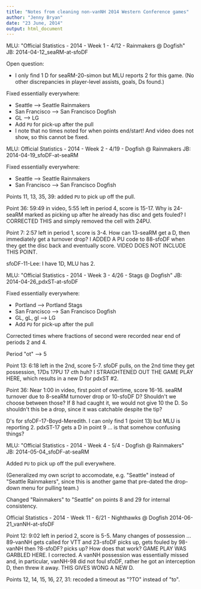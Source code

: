 ```yaml
---
title: "Notes from cleaning non-vanNH 2014 Western Conference games"
author: "Jenny Bryan"
date: "23 June, 2014"
output: html_document
---
```


MLU: "Official Statistics - 2014 - Week 1 - 4/12 - Rainmakers @ Dogfish"  
JB: 2014-04-12_seaRM-at-sfoDF  

Open question:

  * I only find 1 D for seaRM-20-simon but MLU reports 2 for this game. (No other discrepancies in player-level assists, goals, Ds found.)

Fixed essentially everywhere:

  * Seattle --> Seattle Rainmakers  
  * San Francisco --> San Francisco Dogfish  
  * GL --> LG  
  * Add `PU` for pick-up after the pull 
  * I note that no times noted for when points end/start! And video does not show, so this cannot be fixed.

MLU: Official Statistics - 2014 - Week 2 - 4/19 - Dogfish @ Rainmakers
JB: 2014-04-19_sfoDF-at-seaRM

Fixed essentially everywhere:

  * Seattle --> Seattle Rainmakers  
  * San Francisco --> San Francisco Dogfish  
 
Points 11, 13, 35, 39: added `PU` to pick up off the pull.

Point 36: 59:49 in video, 5:55 left in period 4, score is 15-17. Why is 24-seaRM marked as picking up after he already has disc and gets fouled? I CORRECTED THIS and simply removed the cell with 24PU.

Point 7: 2:57 left in period 1, score is 3-4. How can 13-seaRM get a D, then immediately get a turnover drop? I ADDED A PU code to 88-sfoDF when they get the disc back and eventually score. VIDEO DOES NOT INCLUDE THIS POINT.

sfoDF-11-Lee: I have 1D, MLU has 2.
  
MLU: "Official Statistics - 2014 - Week 3 - 4/26 - Stags @ Dogfish"
JB: 2014-04-26_pdxST-at-sfoDF

Fixed essentially everywhere:

  * Portland --> Portland Stags  
  * San Francisco --> San Francisco Dogfish  
  * GL, gL, gl --> LG  
  * Add `PU` for pick-up after the pull 

Corrected times where fractions of second were recorded near end of periods 2 and 4.

Period "ot" --> 5

Point 13: 6:18 left in the 2nd, score 5-7. sfoDF pulls, on the 2nd time they get possession, 17Ds 17PU 17 cth huh? I STRAIGHTENED OUT THE GAME PLAY HERE, which results in a new D for pdxST #2.

Point 36: Near 1:00 in video, first point of overtime, score 16-16. seaRM turnover due to 8-seaRM turnover drop or 10-sfoDF D? Shouldn't we choose between those? If 8 had caught it, we would not give 10 the D. So shouldn't this be a drop, since it was catchable despite the tip?

D's for sfoDF-17-Boyd-Meredith. I can only find 1 (point 13) but MLU is reporting 2. pdxST-17 gets a D in point 9 ... is that somehow confusing things?



MLU: "Official Statistics - 2014 - Week 4 - 5/4 - Dogfish @ Rainmakers"  
JB: 2014-05-04_sfoDF-at-seaRM  

Added `PU` to pick up off the pull everywhere.

(Generalized my own script to accomodate, e.g. "Seattle" instead of "Seattle Rainmakers", since this is another game that pre-dated the drop-down menu for pulling team.)

Changed "Rainmakers" to "Seattle" on points 8 and 29 for internal consistency.



Official Statistics - 2014 - Week 11 - 6/21 - Nighthawks @ Dogfish
2014-06-21_vanNH-at-sfoDF

Point 12: 9:02 left in period 2, score is 5-5. Many changes of possession ... 89-vanNH gets called for VTT and 23-sfoDF picks up, gets fouled by 98-vanNH then ?8-sfoDF? picks up? How does that work? GAME PLAY WAS GARBLED HERE. I corrected. A vanNH possession was essentially missed and, in particular, vanNH-98 did not foul sfoDF, rather he got an interception D, then threw it away. THIS GIVES WONG A NEW D.

Points 12, 14, 15, 16, 27, 31: recoded a timeout as "?TO" instead of "to".

